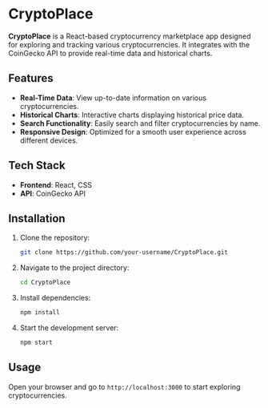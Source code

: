 # CryptoPlace

**CryptoPlace** is a React-based cryptocurrency marketplace app designed for exploring and tracking various cryptocurrencies. It integrates with the CoinGecko API to provide real-time data and historical charts.

## Features

- **Real-Time Data**: View up-to-date information on various cryptocurrencies.
- **Historical Charts**: Interactive charts displaying historical price data.
- **Search Functionality**: Easily search and filter cryptocurrencies by name.
- **Responsive Design**: Optimized for a smooth user experience across different devices.

## Tech Stack

- **Frontend**: React, CSS
- **API**: CoinGecko API

## Installation

1. Clone the repository:
    ```bash
    git clone https://github.com/your-username/CryptoPlace.git
    ```

2. Navigate to the project directory:
    ```bash
    cd CryptoPlace
    ```

3. Install dependencies:
    ```bash
    npm install
    ```

4. Start the development server:
    ```bash
    npm start
    ```

## Usage

Open your browser and go to `http://localhost:3000` to start exploring cryptocurrencies.



